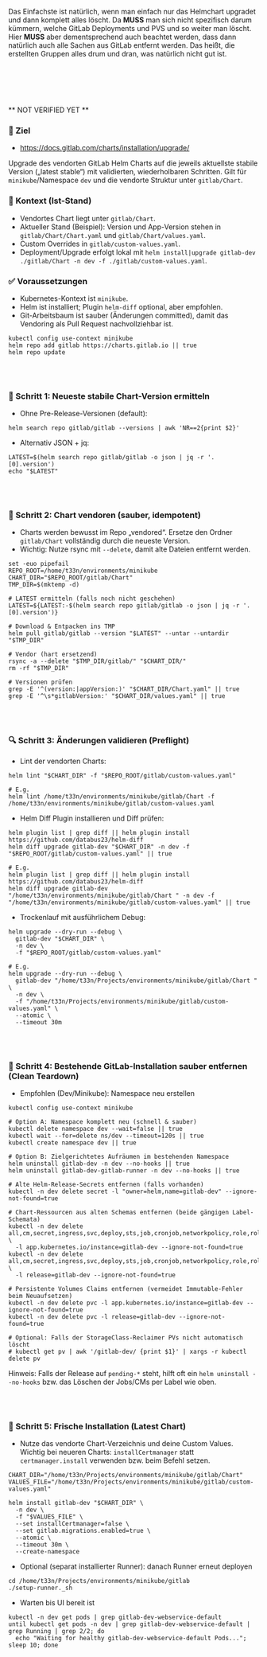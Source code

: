 Das Einfachste ist natürlich, wenn man einfach nur das Helmchart upgradet und dann komplett alles löscht. Da **MUSS** man sich nicht spezifisch darum kümmern, welche GitLab Deployments und PVS und so weiter man löscht. Hier **MUSS** aber dementsprechend auch beachtet werden, dass dann natürlich auch alle Sachen aus GitLab entfernt werden. Das heißt, die erstellten Gruppen alles drum und dran, was natürlich nicht gut ist.



<br><br>
<br><br>


** NOT VERIFIED YET **

### 🎯 Ziel
- https://docs.gitlab.com/charts/installation/upgrade/

Upgrade des vendorten GitLab Helm Charts auf die jeweils aktuellste stabile Version („latest stable“) mit validierten, wiederholbaren Schritten. Gilt für `minikube`/Namespace `dev` und die vendorte Struktur unter `gitlab/Chart`.

### 📌 Kontext (Ist-Stand)
- Vendortes Chart liegt unter `gitlab/Chart`.
- Aktueller Stand (Beispiel): Version und App-Version stehen in `gitlab/Chart/Chart.yaml` und `gitlab/Chart/values.yaml`.
- Custom Overrides in `gitlab/custom-values.yaml`.
- Deployment/Upgrade erfolgt lokal mit `helm install|upgrade gitlab-dev ./gitlab/Chart -n dev -f ./gitlab/custom-values.yaml`.

### ✅ Voraussetzungen
- Kubernetes-Kontext ist `minikube`.
- Helm ist installiert; Plugin `helm-diff` optional, aber empfohlen.
- Git-Arbeitsbaum ist sauber (Änderungen committed), damit das Vendoring als Pull Request nachvollziehbar ist.

```shell
kubectl config use-context minikube
helm repo add gitlab https://charts.gitlab.io || true
helm repo update
```



<br><br>


### 🧭 Schritt 1: Neueste stabile Chart-Version ermitteln
- Ohne Pre-Release-Versionen (default):
```shell
helm search repo gitlab/gitlab --versions | awk 'NR==2{print $2}'
```
- Alternativ JSON + jq:
```shell
LATEST=$(helm search repo gitlab/gitlab -o json | jq -r '.[0].version')
echo "$LATEST"
```





<br><br>


### 🧳 Schritt 2: Chart vendoren (sauber, idempotent)
- Charts werden bewusst im Repo „vendored“. Ersetze den Ordner `gitlab/Chart` vollständig durch die neueste Version.
- Wichtig: Nutze rsync mit `--delete`, damit alte Dateien entfernt werden.
```shell
set -euo pipefail
REPO_ROOT=/home/t33n/environments/minikube
CHART_DIR="$REPO_ROOT/gitlab/Chart"
TMP_DIR=$(mktemp -d)

# LATEST ermitteln (falls noch nicht geschehen)
LATEST=${LATEST:-$(helm search repo gitlab/gitlab -o json | jq -r '.[0].version')}

# Download & Entpacken ins TMP
helm pull gitlab/gitlab --version "$LATEST" --untar --untardir "$TMP_DIR"

# Vendor (hart ersetzend)
rsync -a --delete "$TMP_DIR/gitlab/" "$CHART_DIR/"
rm -rf "$TMP_DIR"

# Versionen prüfen
grep -E '^(version:|appVersion:)' "$CHART_DIR/Chart.yaml" || true
grep -E '^\s*gitlabVersion:' "$CHART_DIR/values.yaml" || true
```





<br><br>

### 🔍 Schritt 3: Änderungen validieren (Preflight)
- Lint der vendorten Charts:
```shell
helm lint "$CHART_DIR" -f "$REPO_ROOT/gitlab/custom-values.yaml"

# E.g. 
helm lint /home/t33n/environments/minikube/gitlab/Chart -f /home/t33n/environments/minikube/gitlab/custom-values.yaml
```

- Helm Diff Plugin installieren und Diff prüfen:
```shell
helm plugin list | grep diff || helm plugin install https://github.com/databus23/helm-diff
helm diff upgrade gitlab-dev "$CHART_DIR" -n dev -f "$REPO_ROOT/gitlab/custom-values.yaml" || true

# E.g.
helm plugin list | grep diff || helm plugin install https://github.com/databus23/helm-diff
helm diff upgrade gitlab-dev "/home/t33n/environments/minikube/gitlab/Chart " -n dev -f "/home/t33n/environments/minikube/gitlab/custom-values.yaml" || true
```

- Trockenlauf mit ausführlichem Debug:
```shell
helm upgrade --dry-run --debug \
  gitlab-dev "$CHART_DIR" \
  -n dev \
  -f "$REPO_ROOT/gitlab/custom-values.yaml"

# E.g.
helm upgrade --dry-run --debug \
  gitlab-dev "/home/t33n/Projects/environments/minikube/gitlab/Chart " \
  -n dev \
  -f "/home/t33n/Projects/environments/minikube/gitlab/custom-values.yaml" \
  --atomic \
  --timeout 30m
```


<br><br>


### 🧼 Schritt 4: Bestehende GitLab-Installation sauber entfernen (Clean Teardown)
- Empfohlen (Dev/Minikube): Namespace neu erstellen
```shell
kubectl config use-context minikube

# Option A: Namespace komplett neu (schnell & sauber)
kubectl delete namespace dev --wait=false || true
kubectl wait --for=delete ns/dev --timeout=120s || true
kubectl create namespace dev || true

# Option B: Zielgerichtetes Aufräumen im bestehenden Namespace
helm uninstall gitlab-dev -n dev --no-hooks || true
helm uninstall gitlab-dev-gitlab-runner -n dev --no-hooks || true

# Alte Helm-Release-Secrets entfernen (falls vorhanden)
kubectl -n dev delete secret -l "owner=helm,name=gitlab-dev" --ignore-not-found=true

# Chart-Ressourcen aus alten Schemas entfernen (beide gängigen Label-Schemata)
kubectl -n dev delete all,cm,secret,ingress,svc,deploy,sts,job,cronjob,networkpolicy,role,rolebinding,sa \
  -l app.kubernetes.io/instance=gitlab-dev --ignore-not-found=true
kubectl -n dev delete all,cm,secret,ingress,svc,deploy,sts,job,cronjob,networkpolicy,role,rolebinding,sa \
  -l release=gitlab-dev --ignore-not-found=true

# Persistente Volumes Claims entfernen (vermeidet Immutable-Fehler beim Neuaufsetzen)
kubectl -n dev delete pvc -l app.kubernetes.io/instance=gitlab-dev --ignore-not-found=true
kubectl -n dev delete pvc -l release=gitlab-dev --ignore-not-found=true

# Optional: Falls der StorageClass-Reclaimer PVs nicht automatisch löscht
# kubectl get pv | awk '/gitlab-dev/ {print $1}' | xargs -r kubectl delete pv
```

Hinweis: Falls der Release auf `pending-*` steht, hilft oft ein `helm uninstall --no-hooks` bzw. das Löschen der Jobs/CMs per Label wie oben.


<br><br>


### 🚀 Schritt 5: Frische Installation (Latest Chart)
- Nutze das vendorte Chart-Verzeichnis und deine Custom Values. Wichtig bei neueren Charts: `installCertmanager` statt `certmanager.install` verwenden bzw. beim Befehl setzen.
```shell
CHART_DIR="/home/t33n/Projects/environments/minikube/gitlab/Chart"
VALUES_FILE="/home/t33n/Projects/environments/minikube/gitlab/custom-values.yaml"

helm install gitlab-dev "$CHART_DIR" \
  -n dev \
  -f "$VALUES_FILE" \
  --set installCertmanager=false \
  --set gitlab.migrations.enabled=true \
  --atomic \
  --timeout 30m \
  --create-namespace
```

- Optional (separat installierter Runner): danach Runner erneut deployen
```shell
cd /home/t33n/Projects/environments/minikube/gitlab
./setup-runner._sh
```

- Warten bis UI bereit ist
```shell
kubectl -n dev get pods | grep gitlab-dev-webservice-default
until kubectl get pods -n dev | grep gitlab-dev-webservice-default | grep Running | grep 2/2; do
  echo "Waiting for healthy gitlab-dev-webservice-default Pods..."; sleep 10; done
```
